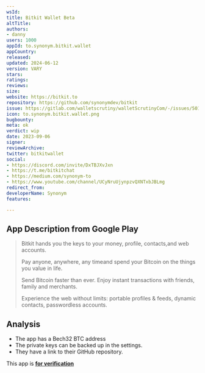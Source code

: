 ```yaml
---
wsId: 
title: Bitkit Wallet Beta
altTitle: 
authors:
- danny
users: 1000
appId: to.synonym.bitkit.wallet
appCountry: 
released: 
updated: 2024-06-12
version: VARY
stars: 
ratings: 
reviews: 
size: 
website: https://bitkit.to
repository: https://github.com/synonymdev/bitkit
issue: https://gitlab.com/walletscrutiny/walletScrutinyCom/-/issues/501
icon: to.synonym.bitkit.wallet.png
bugbounty: 
meta: ok
verdict: wip
date: 2023-09-06
signer: 
reviewArchive: 
twitter: bitkitwallet
social:
- https://discord.com/invite/DxTBJXvJxn
- https://t.me/bitkitchat
- https://medium.com/synonym-to
- https://www.youtube.com/channel/UCyNruUjynpzvQXNTxbJBLmg
redirect_from: 
developerName: Synonym
features: 

---
```


## App Description from Google Play

> Bitkit hands you the keys to your money, profile, contacts,and web accounts.
>
> Pay anyone, anywhere, any timeand spend your Bitcoin on the things you value in life.
>
> Send Bitcoin faster than ever. Enjoy instant transactions with friends, family and merchants.
>
> Experience the web without limits: portable profiles & feeds, dynamic contacts, passwordless accounts.

## Analysis 

- The app has a Bech32 BTC address
- The private keys can be backed up in the settings.
- They have a link to their GitHub repository. 

This app is [**for verification**](https://gitlab.com/walletscrutiny/walletScrutinyCom/-/issues/501)
